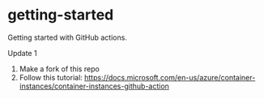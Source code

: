 # getting-started
Getting started with GitHub actions. 
 
Update 1 

1. Make a fork of this repo   
2. Follow this tutorial: https://docs.microsoft.com/en-us/azure/container-instances/container-instances-github-action
